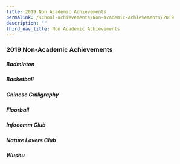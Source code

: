 ```yaml
---
title: 2019 Non Academic Achievements
permalink: /school-achievements/Non-Academic-Achievements/2019
description: ""
third_nav_title: Non Academic Achievements
---
```

### 2019 Non-Academic Achievements

##### Badminton



##### Basketball



##### Chinese Calligraphy


##### Floorball



##### Infocomm Club



##### Nature Lovers Club



##### Wushu



  


